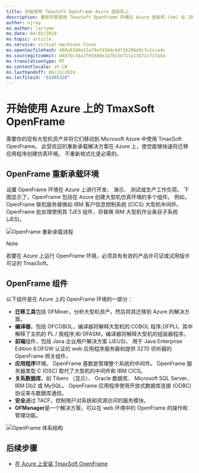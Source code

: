 ```yaml
---
title: 开始使用 TmaxSoft OpenFrame Azure 虚拟机上
description: 重新托管使用 TmaxSoft OpenFrame 环境在 Azure 虚拟机 (Vm) 在 IBM z/OS 大型机工作负荷。
author: njray
ms.author: larryme
ms.date: 04/02/2019
ms.topic: article
ms.service: virtual-machines-linux
ms.openlocfilehash: 408e0166e52af9efd3d4c64f1b29bddcfc1cca4c
ms.sourcegitcommit: d4dfbc34a1f03488e1b7bc5e711a11b72c717ada
ms.translationtype: MT
ms.contentlocale: zh-CN
ms.lasthandoff: 06/13/2019
ms.locfileid: "61485328"
---
```

# <a name="get-started-with-tmaxsoft-openframe-on-azure"></a>开始使用 Azure 上的 TmaxSoft OpenFrame

需要你的现有大型机资产并将它们移动到 Microsoft Azure 中使用 TmaxSoft OpenFrame。 此受欢迎的重新承载解决方案在 Azure 上，使您能够快速将迁移应用程序创建仿真环境。 不重新格式化是必需的。

## <a name="openframe-rehosting-environment"></a>OpenFrame 重新承载环境

设置 OpenFrame 环境在 Azure 上进行开发、 演示、 测试或生产工作负荷。 下图显示了，OpenFrame 包括在 Azure 创建大型机仿真环境的多个组件。 例如，OpenFrame 联机服务替换如 IBM 客户信息控制系统 (CICS) 大型机中间件。 OpenFrame 批处理使用其 TJES 组件，将替换 IBM 大型机作业条目子系统 (JES)。 

![OpenFrame 重新承载进程](media/openframe-01.png)

> [!NOTE]
> 若要在 Azure 上运行 OpenFrame 环境，必须具有有效的产品许可证或试用版许可证的 TmaxSoft。

## <a name="openframe-components"></a>OpenFrame 组件

以下组件是在 Azure 上的 OpenFrame 环境的一部分：

- **迁移工具**包括 OFMiner，分析大型机资产，然后将其迁移到 Azure 的解决方案。
- **编译器**，包括 OFCOBOL，编译器将解释大型机的 COBOL 程序;OFPLI，其中解释了主机的 PL / 我程序;和 OFASM，编译器将解释大型机的组装器程序。
- **前端**组件，包括 Java 企业用户解决方案 (JEUS)、 用于 Java Enterprise Edition 6.OFGW 认证的 web 应用程序服务器和提供 3270 侦听器的 OpenFrame 网关组件。
- **应用程序**环境。 OpenFrame 基数是管理整个系统的中间件。 OpenFrame 服务器类型 C (OSC) 取代了大型机的中间件和 IBM CICS。
- **关系数据库**，如 Tibero （显示）、 Oracle 数据库、 Microsoft SQL Server、 IBM Db2 或 MySQL。 OpenFrame 应用程序使用开放式数据库连接 (ODBC) 协议来与数据库通信。
- **安全**通过 TACF，控制用户对系统和资源访问的服务模块。 
- **OFManager**是一个解决方案，可以在 web 环境中的 OpenFrame 的操作和管理功能。

![OpenFrame 体系结构](media/openframe-02.png)

## <a name="next-steps"></a>后续步骤

- [在 Azure 上安装 TmaxSoft OpenFrame](./install-openframe-azure.md)
